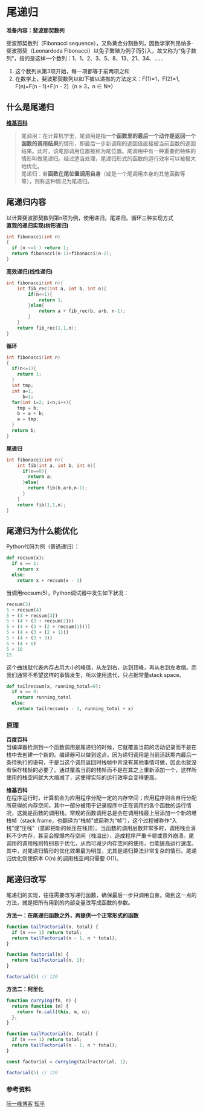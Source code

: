 # 尾递归

**准备内容：斐波那契数列**

斐波那契数列（Fibonacci sequence），又称黄金分割数列，因数学家列昂纳多·斐波那契（Leonardoda Fibonacci）以兔子繁殖为例子而引入，故又称为“兔子数列”，指的是这样一个数列：1、1、2、3、5、8、13、21、34、……

1. 这个数列从第3项开始，每一项都等于前两项之和
2. 在数学上，斐波那契数列以如下被以递推的方法定义：F(1)=1，F(2)=1, F(n)=F(n - 1)+F(n - 2)（n ≥ 3，n ∈ N*)

## 什么是尾递归

**[维基百科](https://zh.wikipedia.org/wiki/%E5%B0%BE%E8%B0%83%E7%94%A8)**
>尾调用：在计算机学里，尾调用是指**一个函数里的最后一个动作是返回一个函数的调用结果**的情形，即最后一步新调用的返回值直接被当前函数的返回结果。此时，该尾部调用位置被称为尾位置。尾调用中有一种重要而特殊的情形叫做尾递归。经过适当处理，尾递归形式的函数的运行效率可以被极大地优化。</br>
>尾递归：若**函数在尾位置调用自身**（或是一个尾调用本身的其他函数等等），则称这种情况为尾递归。

## 尾递归内容

以计算斐波那契数列第n项为例，使用递归，尾递归，循环三种实现方式</br>
**直观的递归实现(树形递归)**

```c
int fibonacci(int n)
{
  if (n <=1 ) return 1;
  return fibonacci(n-1)+fibonacci(n-2);
}
```

**高效递归(线性递归)**

```c
int fibonacci(int n){
    int fib_rec(int a, int b, int n){
        if(n<=1){
            return 1;
        }else{
            return a + fib_rec(b, a+b, n-1);
        }
    }
    return fib_rec(1,1,n);
}
```

**循环**

```c
int fibonacci(int n)
{
  if(n<=1){
    return 1;
  }
  int tmp;
  int a=1,
      b=1;
  for(int i=2; i<n;i++){
    tmp = b;
    b = a + b;
    a = tmp;
  }
  return b;
}
```

**尾递归**

```c
int fibonacci(int n){
    int fib(int a, int b, int n){
      if(n==0){
        return a;
      }else{
        return fib(b,a+b,n-1);
      }
    }
    return fib(1,1,n);
}
```

## 尾递归为什么能优化
Python代码为例（普通递归）：

```python
def recsum(x):
  if x == 1:
    return x
  else:
    return x + recsum(x - 1)
```

当调用recsum(5)，Python调试器中发生如下状况：

```python
recsum(5)
5 + recsum(4)
5 + (4 + recsum(3))
5 + (4 + (3 + recsum(2)))
5 + (4 + (3 + (2 + recsum(1))))
5 + (4 + (3 + (2 + 1)))
5 + (4 + (3 + 3))
5 + (4 + 6)
5 + 10
15
```

这个曲线就代表内存占用大小的峰值，从左到右，达到顶峰，再从右到左收缩。而我们通常不希望这样的事情发生，所以使用迭代，只占据常量stack space。</br>

```python
def tailrecsum(x, running_total=0):
  if x == 0:
    return running_total
  else:
    return tailrecsum(x - 1, running_total + x)
```

### 原理
**百度百科**</br>
当编译器检测到一个函数调用是尾递归的时候，它就覆盖当前的活动记录而不是在栈中去创建一个新的。编译器可以做到这点，因为递归调用是当前活跃期内最后一条待执行的语句，于是当这个调用返回时栈帧中并没有其他事情可做，因此也就没有保存栈帧的必要了。通过覆盖当前的栈帧而不是在其之上重新添加一个，这样所使用的栈空间就大大缩减了，这使得实际的运行效率会变得更高。

**维基百科**</br>
在程序运行时，计算机会为应用程序分配一定的内存空间；应用程序则会自行分配所获得的内存空间，其中一部分被用于记录程序中正在调用的各个函数的运行情况，这就是函数的调用栈。常规的函数调用总是会在调用栈最上层添加一个新的堆栈帧（stack frame，也翻译为“栈帧”或简称为“帧”），这个过程被称作“入栈”或“压栈”（意即把新的帧压在栈顶）。当函数的调用层数非常多时，调用栈会消耗不少内存，甚至会撑爆内存空间（栈溢出），造成程序严重卡顿或意外崩溃。尾调用的调用栈则特别易于优化，从而可减少内存空间的使用，也能提高运行速度。</br>
其中，对尾递归情形的优化效果最为明显，尤其是递归算法非常复杂的情形。尾递归优化则使原本 O(n) 的调用栈空间只需要 O(1)。

## 尾递归改写

尾递归的实现，往往需要改写递归函数，确保最后一步只调用自身。做到这一点的方法，就是把所有用到的内部变量改写成函数的参数。

**方法一：在尾递归函数之外，再提供一个正常形式的函数**

```javascript
function tailFactorial(n, total) {
  if (n === 1) return total;
  return tailFactorial(n - 1, n * total);
}

function factorial(n) {
  return tailFactorial(n, 1);
}

factorial(5) // 120
```

**方法二：柯里化**

```javascript
function currying(fn, n) {
  return function (m) {
    return fn.call(this, m, n);
  };
}

function tailFactorial(n, total) {
  if (n === 1) return total;
  return tailFactorial(n - 1, n * total);
}

const factorial = currying(tailFactorial, 1);

factorial(5) // 120
```

### 参考资料
[阮一峰博客](https://www.ruanyifeng.com/blog/2015/04/tail-call.html)
[知乎](https://www.zhihu.com/question/20761771/answer/19996299)
